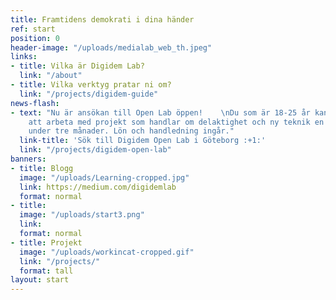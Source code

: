 ```yaml
---
title: Framtidens demokrati i dina händer
ref: start
position: 0
header-image: "/uploads/medialab_web_th.jpeg"
links:
- title: Vilka är Digidem Lab?
  link: "/about"
- title: Vilka verktyg pratar ni om?
  link: "/projects/digidem-guide"
news-flash:
- text: "Nu är ansökan till Open Lab öppen!    \nDu som är 18-25 år kan ansöka om
    att arbeta med projekt som handlar om delaktighet och ny teknik en kväll i veckan
    under tre månader. Lön och handledning ingår."
  link-title: 'Sök till Digidem Open Lab i Göteborg :+1:'
  link: "/projects/digidem-open-lab"
banners:
- title: Blogg
  image: "/uploads/Learning-cropped.jpg"
  link: https://medium.com/digidemlab
  format: normal
- title:
  image: "/uploads/start3.png"
  link:
  format: normal
- title: Projekt
  image: "/uploads/workincat-cropped.gif"
  link: "/projects/"
  format: tall
layout: start
---
```


